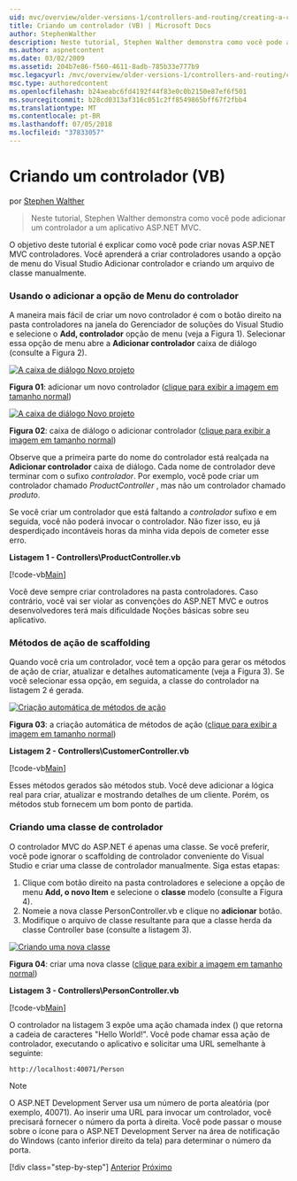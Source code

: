 ```yaml
---
uid: mvc/overview/older-versions-1/controllers-and-routing/creating-a-controller-vb
title: Criando um controlador (VB) | Microsoft Docs
author: StephenWalther
description: Neste tutorial, Stephen Walther demonstra como você pode adicionar um controlador a um aplicativo ASP.NET MVC.
ms.author: aspnetcontent
ms.date: 03/02/2009
ms.assetid: 204b7e86-f560-4611-8adb-785b33e777b9
msc.legacyurl: /mvc/overview/older-versions-1/controllers-and-routing/creating-a-controller-vb
msc.type: authoredcontent
ms.openlocfilehash: b24aeabc6fd4192f44f83e0c0b2150e87ef6f501
ms.sourcegitcommit: b28cd0313af316c051c2ff8549865bff67f2fbb4
ms.translationtype: MT
ms.contentlocale: pt-BR
ms.lasthandoff: 07/05/2018
ms.locfileid: "37833057"
---
```

<a name="creating-a-controller-vb"></a>Criando um controlador (VB)
====================
por [Stephen Walther](https://github.com/StephenWalther)

> Neste tutorial, Stephen Walther demonstra como você pode adicionar um controlador a um aplicativo ASP.NET MVC.


O objetivo deste tutorial é explicar como você pode criar novas ASP.NET MVC controladores. Você aprenderá a criar controladores usando a opção de menu do Visual Studio Adicionar controlador e criando um arquivo de classe manualmente.

### <a name="using-the-add-controller-menu-option"></a>Usando o adicionar a opção de Menu do controlador

A maneira mais fácil de criar um novo controlador é com o botão direito na pasta controladores na janela do Gerenciador de soluções do Visual Studio e selecione o **Add, controlador** opção de menu (veja a Figura 1). Selecionar essa opção de menu abre a **Adicionar controlador** caixa de diálogo (consulte a Figura 2).


[![A caixa de diálogo Novo projeto](creating-a-controller-vb/_static/image1.jpg)](creating-a-controller-vb/_static/image1.png)

**Figura 01**: adicionar um novo controlador ([clique para exibir a imagem em tamanho normal](creating-a-controller-vb/_static/image2.png))


[![A caixa de diálogo Novo projeto](creating-a-controller-vb/_static/image2.jpg)](creating-a-controller-vb/_static/image3.png)

**Figura 02**: caixa de diálogo o adicionar controlador ([clique para exibir a imagem em tamanho normal](creating-a-controller-vb/_static/image4.png))


Observe que a primeira parte do nome do controlador está realçada na **Adicionar controlador** caixa de diálogo. Cada nome de controlador deve terminar com o sufixo *controlador*. Por exemplo, você pode criar um controlador chamado *ProductController* , mas não um controlador chamado *produto*.


Se você criar um controlador que está faltando a *controlador* sufixo e em seguida, você não poderá invocar o controlador. Não fizer isso, eu já desperdiçado incontáveis horas da minha vida depois de cometer esse erro.


**Listagem 1 - Controllers\ProductController.vb**

[!code-vb[Main](creating-a-controller-vb/samples/sample1.vb)]

Você deve sempre criar controladores na pasta controladores. Caso contrário, você vai ser violar as convenções do ASP.NET MVC e outros desenvolvedores terá mais dificuldade Noções básicas sobre seu aplicativo.

### <a name="scaffolding-action-methods"></a>Métodos de ação de scaffolding

Quando você cria um controlador, você tem a opção para gerar os métodos de ação de criar, atualizar e detalhes automaticamente (veja a Figura 3). Se você selecionar essa opção, em seguida, a classe do controlador na listagem 2 é gerada.


[![Criação automática de métodos de ação](creating-a-controller-vb/_static/image3.jpg)](creating-a-controller-vb/_static/image5.png)

**Figura 03**: a criação automática de métodos de ação ([clique para exibir a imagem em tamanho normal](creating-a-controller-vb/_static/image6.png))


**Listagem 2 - Controllers\CustomerController.vb**

[!code-vb[Main](creating-a-controller-vb/samples/sample2.vb)]

Esses métodos gerados são métodos stub. Você deve adicionar a lógica real para criar, atualizar e mostrando detalhes de um cliente. Porém, os métodos stub fornecem um bom ponto de partida.

### <a name="creating-a-controller-class"></a>Criando uma classe de controlador

O controlador MVC do ASP.NET é apenas uma classe. Se você preferir, você pode ignorar o scaffolding de controlador conveniente do Visual Studio e criar uma classe de controlador manualmente. Siga estas etapas:

1. Clique com botão direito na pasta controladores e selecione a opção de menu **Add, o novo Item** e selecione o **classe** modelo (consulte a Figura 4).
2. Nomeie a nova classe PersonController.vb e clique no **adicionar** botão.
3. Modifique o arquivo de classe resultante para que a classe herda da classe Controller base (consulte a listagem 3).


[![Criando uma nova classe](creating-a-controller-vb/_static/image4.jpg)](creating-a-controller-vb/_static/image7.png)

**Figura 04**: criar uma nova classe ([clique para exibir a imagem em tamanho normal](creating-a-controller-vb/_static/image8.png))


**Listagem 3 - Controllers\PersonController.vb**

[!code-vb[Main](creating-a-controller-vb/samples/sample3.vb)]

O controlador na listagem 3 expõe uma ação chamada index () que retorna a cadeia de caracteres "Hello World!". Você pode chamar essa ação de controlador, executando o aplicativo e solicitar uma URL semelhante à seguinte:

`http://localhost:40071/Person`

> [!NOTE]
> 
> O ASP.NET Development Server usa um número de porta aleatória (por exemplo, 40071). Ao inserir uma URL para invocar um controlador, você precisará fornecer o número da porta à direita. Você pode passar o mouse sobre o ícone para o ASP.NET Development Server na área de notificação do Windows (canto inferior direito da tela) para determinar o número da porta.
> 
> [!div class="step-by-step"]
> [Anterior](adding-dynamic-content-to-a-cached-page-vb.md)
> [Próximo](creating-an-action-vb.md)
